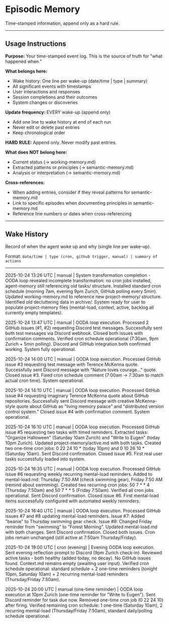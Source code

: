 # Episodic Memory

Time-stamped information, append only as a hard rule.

---

## Usage Instructions

**Purpose:** Your time-stamped event log. This is the source of truth for "what happened when."

**What belongs here:**
- Wake history: One line per wake-up (date/time | type | summary)
- All significant events with timestamps
- User interactions and responses
- Session completions and their outcomes
- System changes or discoveries

**Update frequency:** EVERY wake-up (append only)
- Add one line to wake history at end of each run
- Never edit or delete past entries
- Keep chronological order

**HARD RULE:** Append only. Never modify past entries.

**What does NOT belong here:**
- Current status (→ working-memory.md)
- Extracted patterns or principles (→ semantic-memory.md)
- Analysis or interpretation (→ semantic-memory.md)

**Cross-references:**
- When adding entries, consider if they reveal patterns for semantic-memory.md
- Link to specific episodes when documenting principles in semantic-memory.md
- Reference line numbers or dates when cross-referencing

---

## Wake History

Record of when the agent woke up and why (single line per wake-up).

Format: `date/time | type (cron, github trigger, manual) | summary of actions`

---

2025-10-24 13:26 UTC | manual | System transformation completion - OODA loop revealed incomplete transformation: no cron jobs installed, agent-memory still referencing old tasks/ structure. Installed standard cron schedule (morning 7am, evening 9pm Zurich, GitHub polling every 5min). Updated working-memory.md to reference new project-memory/ structure. Identified old decluttering data in archive/. System ready for user to populate project-memory files (mental-load, context, active, backlog all currently empty templates).

2025-10-24 13:47 UTC | manual | OODA loop execution. Processed 2 GitHub issues (#1, #2) requesting Discord test messages. Successfully sent both test messages via Discord webhook. Closed both issues with confirmation comments. Verified cron schedule operational (7:30am, 9pm Zurich + 5min polling). Discord and GitHub integration both confirmed working. System fully operational.

2025-10-24 14:00 UTC | manual | OODA loop execution. Processed GitHub issue #3 requesting test message with Terence McKenna quote. Successfully sent Discord message with "Nature loves courage..." quote. Closed issue #3. Fixed cron schedule comment (7:00am → 7:30am to match actual cron time). System operational.

2025-10-24 14:10 UTC | manual | OODA loop execution. Processed GitHub issue #4 requesting imaginary Terence McKenna quote about GitHub repositories. Successfully sent Discord message with creative McKenna-style quote about GitHub as "living memory palace" and "distributed version control system." Closed issue #4 with confirmation comment. System operational.

2025-10-24 16:10 UTC | manual | OODA loop execution. Processed GitHub issue #5 requesting two tasks with timed reminders. Extracted tasks: "Organize Halloween" (Saturday 10am Zurich) and "Write to Eugen" (today 10pm Zurich). Updated project-memory/active.md with both tasks. Created two one-time cron jobs: 0 22 24 10 * (today 10pm) and 0 10 26 10 * (Saturday 10am). Sent Discord confirmation. Closed issue #5. First real user tasks successfully loaded into system.

2025-10-24 16:35 UTC | manual | OODA loop execution. Processed GitHub issue #6 requesting weekly recurring mental-load reminders. Added to mental-load.md: Thursday 7:50 AM (check swimming gear), Friday 7:50 AM (remind about swimming). Created two recurring cron jobs: 50 7 * * 4 (Thursday 7:50am) and 50 7 * * 5 (Friday 7:50am). Verified all cron jobs operational. Sent Discord confirmation. Closed issue #6. First mental-load items successfully configured with automated weekly reminders.

2025-10-24 16:40 UTC | manual | OODA loop execution. Processed GitHub issues #7 and #8 updating mental-load reminders. Issue #7: Added "beanie" to Thursday swimming gear check. Issue #8: Changed Friday reminder from "swimming" to "Forest Morning". Updated mental-load.md with both changes. Sent Discord confirmation. Closed both issues. Cron jobs remain unchanged (still active at 7:50am Thursday/Friday).

2025-10-24 19:00 UTC | cron (evening) | Evening OODA loop execution. Sent evening reflection prompt to Discord (9pm Zurich check-in). Reviewed active tasks - both healthy (added today, no decay). No GitHub issues found. Context.md remains empty (awaiting user input). Verified cron schedule operational: standard schedule + 2 one-time reminders (tonight 10pm, Saturday 10am) + 2 recurring mental-load reminders (Thursday/Friday 7:50am).

2025-10-24 20:00 UTC | manual (one-time reminder) | OODA loop execution at 10pm Zurich (one-time reminder for "Write to Eugen"). Sent Discord reminder for task due now. Removed one-time cron job (0 22 24 10) after firing. Verified remaining cron schedule: 1 one-time (Saturday 10am), 2 recurring mental-load (Thursday/Friday 7:50am), standard daily/polling schedule operational.